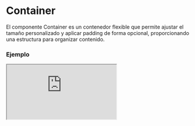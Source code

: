 # Container

El componente Container es un contenedor flexible que permite ajustar el tamaño personalizado y aplicar padding de forma opcional, proporcionando una estructura para organizar contenido.

 

### Ejemplo

<iframe minHeightIframe="30dvh" src="https://fenextjs-component-storybook.vercel.app/iframe.html?args=&id=component-container--index&viewMode=story" />

### Importación

Para importar el componente Container, se puede hacer desde fenextjs

```tsx copy
import { Container } from "fenextjs";
```

### Parámetros

| Parámetro | Tipo | Requerido | Default | Descripcion |
| --------- | ---- | --------- | ------- | ----------- |
| customSize | number | no | undefined | Tamaño personalizado del contenedor, calculado como customSize / 16 * rem. |
| usePaddingInline | boolean | no | true | Determina si se aplica padding en el contenedor. |
| children | ReactNode | no | undefined | Contenido o elementos que se mostrarán dentro del contenedor. |
| className | string | no | '' | Clase CSS para personalizar el contenedor. |

### Storybook

Para ver el storybook del componente lo puede hacer con este [link](https://fenextjs-component-storybook.vercel.app/?path=/story/component-container--index)

### Usos

- Básico

```tsx copy
<Container><div>Contenido</div></Container>
```

- Container con tamaño personalizado

```tsx copy
<Container customSize={48}><div>Contenido</div></Container>
```

- Container sin padding

```tsx copy
<Container usePaddingInline={false}><div>Contenido</div></Container>
```

